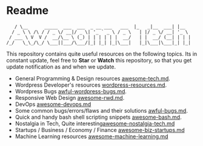 # Readme

```    _                                           _____         _
   / \__      _____  ___  ___  _ __ ___   ___  |_   _|__  ___| |__
  / _ \ \ /\ / / _ \/ __|/ _ \| '_ ` _ \ / _ \   | |/ _ \/ __| '_ \
 / ___ \ V  V /  __/\__ \ (_) | | | | | |  __/   | |  __/ (__| | | |
/_/   \_\_/\_/ \___||___/\___/|_| |_| |_|\___|   |_|\___|\___|_| |_|
```

This repository contains quite useful resources on the following topics. 
Its in constant update, feel free to **Star** or **Watch** this repository, so that you get update notification as and when we update.

* General Programming & Design resources [awesome-tech.md](awesome-tech.md).
* Wordpress Developer's resources [wordpress-resources.md](wordpress-resources.md).
* Wordpress Bugs [awful-wordpress-bugs.md](awful-wordpress-bugs.md).
* Responsive Web Design [awesome-rwd.md](awesome-rwd.md).
* DevOps [awesome-devops.md](awesome-devops.md)
* Some common bugs/errors/flaws and their solutions [awful-bugs.md](awful-bugs.md).
* Quick and handy bash shell scripting snippets [awesome-bash.md](awesome-bash.md).
* Nostalgia in Tech, Quite interesting[awesome-nostalgia-tech.md](awesome-nostalgia-tech.md)
* Startups / Business / Economy / Finance [awesome-biz-startups.md](awesome-biz-startups.md)
* Machine Learning resources [awesome-machine-learning.md](awesome-machine-learning.md)





